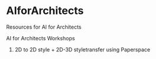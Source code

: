 # AIforArchitects
Resources for AI for Architects



AI for Architects Workshops

1. 2D to 2D style + 2D-3D styletransfer using Paperspace
